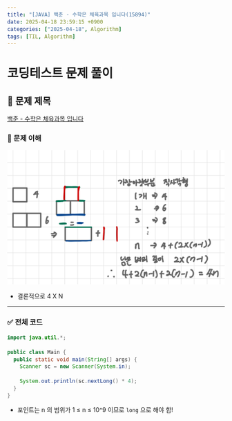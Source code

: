 ```yaml
---
title: "[JAVA] 백준 - 수학은 체육과목 입니다(15894)"
date: 2025-04-18 23:59:15 +0900
categories: ["2025-04-18", Algorithm]
tags: [TIL, Algorithm]
---
```

# 코딩테스트 문제 풀이

## 📘 문제 제목
[백준 - 수학은 체육과목 입니다](https://www.acmicpc.net/problem/15894)

### 🧠 문제 이해
![img.png](/assets/img/2025-04-18/img.png)
- 결론적으로 4 X N

---

### ✅ 전체 코드
```java
import java.util.*;

public class Main {
  public static void main(String[] args) {
    Scanner sc = new Scanner(System.in);

    System.out.println(sc.nextLong() * 4);
  }
}
```
- 포인트는 n 의 범위가 1 ≤ n ≤ 10^9 이므로 `long` 으로 해야 함!
